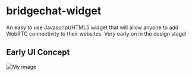 bridgechat-widget
=================

An easy to use Javascript/HTML5 widget that will allow anyone to add WebRTC connectivity to their websites. Very early on in the design stage!

## Early UI Concept

![My image](https://raw.github.com/BryceEWatson/bridgechat-widget/master/design/mocks/BridgeChat-WidgetMock_v1.PNG)